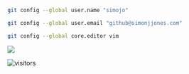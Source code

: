 ```sh
git config --global user.name "simojo"

git config --global user.email "github@simonjjones.com"

git config --global core.editor vim
```

<a href="http://www.simonjjones.com">
  <img align="center" src="https://github-readme-stats.vercel.app/api/top-langs/?username=simojo&theme=highcontrast&hide=html&layout=compact&langs_count=10&hide_title=true&hide_border=true" />
</a>


![visitors](https://visitor-badge.laobi.icu/badge?page_id=simojo.simojo&title=>)
